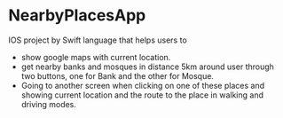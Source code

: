 # NearbyPlacesApp
 IOS project by Swift language that helps users to  
 * show google maps with current location. 
 * get nearby banks and mosques in distance 5km around user through two buttons, one for Bank and the other for Mosque. 
 * Going to another screen when clicking on one of these places and showing current location and the route to the place in walking and driving modes. 
